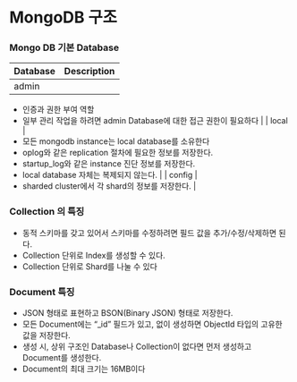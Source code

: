 # MongoDB 구조

### Mongo DB 기본 Database

| Database | Description |
| --- | --- |
| admin | 
- 인증과 권한 부여 역할
- 일부 관리 작업을 하려면 admin Database에 대한 접근 권한이 필요하다 |
| local | 
- 모든 mongodb instance는 local database를 소유한다
- oplog와 같은 replication 절차에 필요한 정보를 저장한다.
- startup_log와 같은 instance 진단 정보를 저장한다.
- local database 자체는 복제되지 않는다. |
| config | 
- sharded cluster에서 각 shard의 정보를 저장한다. |

### Collection 의 특징

- 동적 스키마를 갖고 있어서 스키마를 수정하려면 필드 값을 추가/수정/삭제하면 된다.
- Collection 단위로 Index를 생성할 수 있다.
- Collection 단위로 Shard를 나눌 수 있다

### Document 특징

- JSON 형태로 표현하고 BSON(Binary JSON) 형태로 저장한다.
- 모든 Document에는 “_id” 필드가 있고, 없이 생성하면 ObjectId 타입의 고유한 값을 저장한다.
- 생성 시, 상위 구조인 Database나 Collection이 없다면 먼저 생성하고 Document를 생성한다.
- Document의 최대 크기는 16MB이다